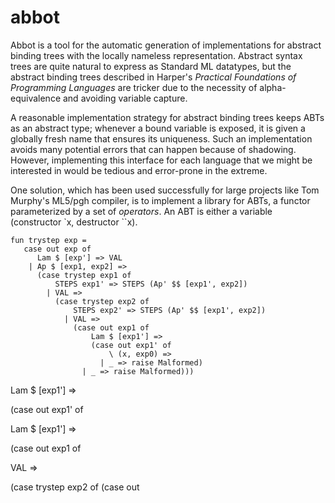 abbot
=====

Abbot is a tool for the automatic generation of implementations for abstract binding trees with the locally nameless representation. Abstract syntax trees are quite natural to express as Standard ML datatypes, but the abstract binding trees described in Harper's _Practical Foundations of Programming Languages_ are tricker due to the necessity of alpha-equivalence and avoiding variable capture.

A reasonable implementation strategy for abstract binding trees keeps ABTs as an abstract type; whenever a bound variable is exposed, it is given a globally fresh name that ensures its uniqueness. Such an implementation avoids many potential errors that can happen because of shadowing. However, implementing this interface for each language that we might be interested in would be tedious and error-prone in the extreme.

One solution, which has been used successfully for large projects like Tom Murphy's ML5/pgh compiler, is to implement a library for ABTs, a functor parameterized by a set of _operators_. An ABT is either a variable (constructor `x, destructor ``x). 

```
fun trystep exp = 
   case out exp of 
      Lam $ [exp'] => VAL
    | Ap $ [exp1, exp2] =>
      (case trystep exp1 of 
          STEPS exp1' => STEPS (Ap' $$ [exp1', exp2])
        | VAL =>
          (case trystep exp2 of 
              STEPS exp2' => STEPS (Ap' $$ [exp1', exp2])
            | VAL => 
              (case out exp1 of 
                  Lam $ [exp1'] => 
                  (case out exp1' of
                      \ (x, exp0) => 
                    | _ => raise Malformed) 
                | _ => raise Malformed)))
```

Lam $ [exp1'] => 

(case out exp1' of

Lam $ [exp1'] => 

(case out exp1 of 

VAL => 

(case trystep exp2 of 
      (case out 
```

